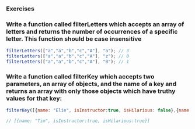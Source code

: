 ### Exercises
### Write a function called filterLetters which accepts an array of letters and returns the number of occurrences of a specific letter. This function should be case insensitive

```javascript
filterLetters(["a","a","b","c","A"], "a"); // 3
filterLetters(["a","a","b","c","A"], "z"); // 0
filterLetters(["a","a","b","c","A"], "B"); // 1
```

### Write a function called filterKey which accepts two parameters, an array of objects, and the name of a key and returns an array with only those objects which have truthy values for that key:

```javascript
filterKey([{name: "Elie", isInstructor:true, isHilarious: false},{name: "Tim", isInstructor:true, isHilarious: true},{name: "Matt", isInstructor:true}], "isHilarious")

// [{name: "Tim", isInstructor:true, isHilarious:true}]
```